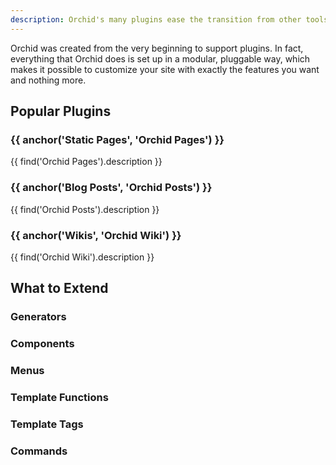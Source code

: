 ```yaml
---
description: Orchid's many plugins ease the transition from other tools, see the best plugins here. 
---
```


Orchid was created from the very beginning to support plugins. In fact, everything that Orchid does is set up in a 
modular, pluggable way, which makes it possible to customize your site with exactly the features you want and nothing 
more.

## Popular Plugins

### {{ anchor('Static Pages', 'Orchid Pages') }}

{{ find('Orchid Pages').description }}

### {{ anchor('Blog Posts', 'Orchid Posts') }}

{{ find('Orchid Posts').description }}

### {{ anchor('Wikis', 'Orchid Wiki') }}

{{ find('Orchid Wiki').description }}

## What to Extend

### Generators

### Components

### Menus

### Template Functions

### Template Tags

### Commands
